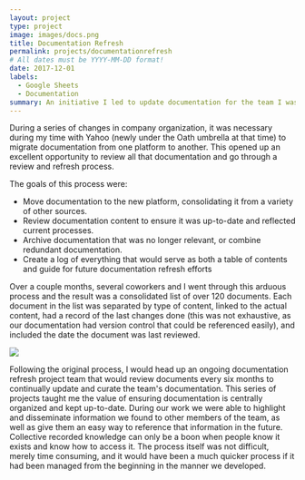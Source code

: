 ```yaml
---
layout: project
type: project
image: images/docs.png
title: Documentation Refresh
permalink: projects/documentationrefresh
# All dates must be YYYY-MM-DD format!
date: 2017-12-01
labels:
  - Google Sheets
  - Documentation
summary: An initiative I led to update documentation for the team I was part of (Incident Management) within Yahoo.
---
```



During a series of changes in company organization, it was necessary during my time with Yahoo (newly under the Oath umbrella at that time) to migrate documentation from one platform to another. This opened up an excellent opportunity to review all that documentation and go through a review and refresh process. 

The goals of this process were: 
  - Move documentation to the new platform, consolidating it from a variety of other sources. 
  - Review documentation content to ensure it was up-to-date and reflected current processes.
  - Archive documentation that was no longer relevant, or combine redundant documentation.
  - Create a log of everything that would serve as both a table of contents and guide for future documentation refresh efforts
  
Over a couple months, several coworkers and I went through this arduous process and the result was a consolidated list of over 120 documents. Each document in the list was separated by type of content, linked to the actual content, had a record of the last changes done (this was not exhaustive, as our documentation had version control that could be referenced easily), and included the date the document was last reviewed. 
  
<img class="ui image" src="{{ site.baseurl }}/images/project-documentation.JPG">

Following the original process, I would head up an ongoing documentation refresh project team that would review documents every six months to continually update and curate the team's documentation. This series of projects taught me the value of ensuring documentation is centrally organized and kept up-to-date. During our work we were able to highlight and disseminate information we found to other members of the team, as well as give them an easy way to reference that information in the future. Collective recorded knowledge can only be a boon when people know it exists and know how to access it. The process itself was not difficult, merely time consuming, and it would have been a much quicker process if it had been managed from the beginning in the manner we developed. 
